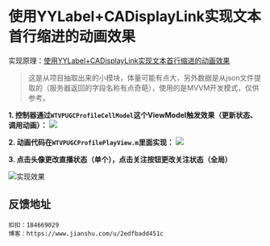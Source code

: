 # 使用YYLabel+CADisplayLink实现文本首行缩进的动画效果

实现原理：[使用YYLabel+CADisplayLink实现文本首行缩进的动画效果](https://www.jianshu.com/p/3d8cc8b45965)

> 这是从项目抽取出来的小模块，体量可能有点大，另外数据是从json文件提取的（服务器返回的字段名称有点奇葩），使用的是MVVM开发模式，仅供参考。

**1. 控制器通过``WTVPUGCProfileCellModel``这个ViewModel触发效果（更新状态、调用动画）：**
![](https://github.com/Rogue24/FirstLineHeadIndentAnimation/raw/master/Cover/explain1.jpg)

**2. 动画代码在``WTVPUGCProfilePlayView.m``里面实现：**
![](https://github.com/Rogue24/FirstLineHeadIndentAnimation/raw/master/Cover/explain2.jpg)

**3. 点击头像更改直播状态（单个），点击关注按钮更改关注状态（全局）**

![实现效果](https://github.com/Rogue24/FirstLineHeadIndentAnimation/raw/master/Cover/cover.gif)

## 反馈地址

    扣扣：184669029
    博客：https://www.jianshu.com/u/2edfbadd451c
